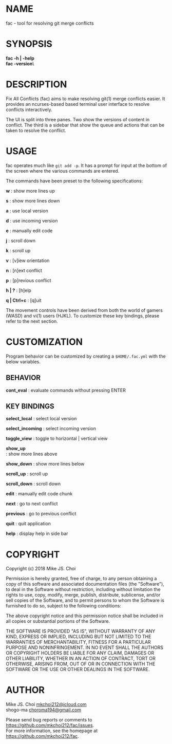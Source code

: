 # NAME

fac - tool for resolving git merge conflicts

# SYNOPSIS

**fac -h | -help**\
**fac -version**\

# DESCRIPTION

Fix All Conflicts (fac) aims to make resolving git(1) merge conflicts easier.
It provides an ncurses-based based terminal user interface to resolve conflicts
interactively.

The UI is split into three panes. Two show the versions of content in conflict.
The third is a sidebar that show the queue and actions that can be taken to resolve the conflict.

# USAGE

fac operates much like `git add -p`. It has a prompt for input at the bottom of
the screen where the various commands are entered.

The commands have been preset to the following specifications:

**w** 
: show more lines up  

**s** 
: show more lines down

**a**
: use local version  

**d**
: use incoming version

**e**
: manually edit code

**j**
: scroll down  

**k**
: scroll up

**v** 
: [v]iew orientation  

**n**
: [n]ext conflict  

**p**
: [p]revious conflict

**h | ?**
: [h]elp  

**q | Ctrl+c**
: [q]uit

The movement controls have been derived from both the world of gamers (WASD)
and vi(1) users (HJKL). To customize these key bindings, please refer to the next section.

# CUSTOMIZATION

Program behavior can be customized by creating a `$HOME/.fac.yml` with the below variables.

## BEHAVIOR

**cont_eval**
: evaluate commands without pressing ENTER

## KEY BINDINGS

**select_local**
: select local version

**select_incoming**
: select incoming version

**toggle_view**
: toggle to horizontal | vertical view

**show_up**   
: show more lines above

**show_down**
: show more lines below

**scroll_up**
: scroll up

**scroll_down**
: scroll down

**edit**
: manually edit code chunk

**next**
: go to next conflict

**previous**
: go to previous conflict

**quit**
: quit application

**help**
: display help in side bar

# COPYRIGHT

Copyright (c) 2018 Mike JS. Choi

Permission is hereby granted, free of charge, to any person obtaining a copy
of this software and associated documentation files (the "Software"), to deal
in the Software without restriction, including without limitation the rights
to use, copy, modify, merge, publish, distribute, sublicense, and/or sell
copies of the Software, and to permit persons to whom the Software is
furnished to do so, subject to the following conditions:

The above copyright notice and this permission notice shall be included in all
copies or substantial portions of the Software.

THE SOFTWARE IS PROVIDED "AS IS", WITHOUT WARRANTY OF ANY KIND, EXPRESS OR
IMPLIED, INCLUDING BUT NOT LIMITED TO THE WARRANTIES OF MERCHANTABILITY,
FITNESS FOR A PARTICULAR PURPOSE AND NONINFRINGEMENT. IN NO EVENT SHALL THE
AUTHORS OR COPYRIGHT HOLDERS BE LIABLE FOR ANY CLAIM, DAMAGES OR OTHER
LIABILITY, WHETHER IN AN ACTION OF CONTRACT, TORT OR OTHERWISE, ARISING FROM,
OUT OF OR IN CONNECTION WITH THE SOFTWARE OR THE USE OR OTHER DEALINGS IN THE
SOFTWARE.

# AUTHOR

Mike JS. Choi <mkchoi212@icloud.com>\
shogo-ma      <choroma194@gmail.com>

Please send bug reports or comments to <https://github.com/mkchoi212/fac/issues>.\
For more information, see the homepage at <https://github.com/mkchoi212/fac>.


